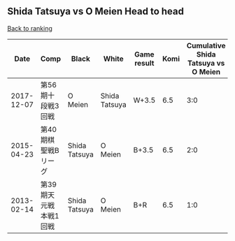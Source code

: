 ## Shida Tatsuya vs O Meien Head to head

[Back to ranking](../../index.md)




| **Date** | **Comp** | **Black** | **White** | **Game result** | **Komi** | **Cumulative Shida Tatsuya vs O Meien** | **Shida Tatsuya streak** | **O Meien streak** | 
| --- | --- | --- | --- | --- | --- | --- | --- | --- |
| 2017-12-07 | 第56期十段戦3回戦 | O Meien | Shida Tatsuya | W+3.5 | 6.5 | 3:0 | 3 | 0 | 
| 2015-04-23 | 第40期棋聖戦Bリーグ | Shida Tatsuya | O Meien | B+3.5 | 6.5 | 2:0 | 2 | 0 | 
| 2013-02-14 | 第39期天元戦本戦1回戦 | Shida Tatsuya | O Meien | B+R | 6.5 | 1:0 | 1 | 0 |




